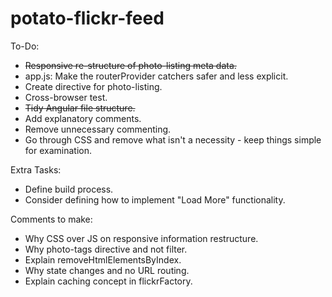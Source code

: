 # potato-flickr-feed

To-Do:
* ~~Responsive re-structure of photo-listing meta data.~~
* app.js: Make the routerProvider catchers safer and less explicit.
* Create directive for photo-listing.
* Cross-browser test.
* ~~Tidy Angular file structure.~~
* Add explanatory comments.
* Remove unnecessary commenting.
* Go through CSS and remove what isn't a necessity - keep things simple for examination.

Extra Tasks:
* Define build process.
* Consider defining how to implement "Load More" functionality.


Comments to make:
* Why CSS over JS on responsive information restructure.
* Why photo-tags directive and not filter.
* Explain removeHtmlElementsByIndex.
* Why state changes and no URL routing.
* Explain caching concept in flickrFactory.